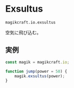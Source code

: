 # Exsultus

`magikcraft.io.exsultus`

空気に飛び込む。

## 実例

```javascript
const magik = magikcraft.io;

function jump(power = 50) {
    magik.exsultus(power);
}
```